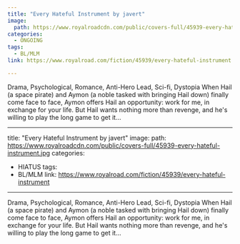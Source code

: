 ```yaml
---
title: "Every Hateful Instrument by javert"
image:
  path: https://www.royalroadcdn.com/public/covers-full/45939-every-hateful-instrument.jpg
categories:
  - ONGOING
tags:
  - BL/MLM
link: https://www.royalroad.com/fiction/45939/every-hateful-instrument

---
```

Drama, Psychological, Romance, Anti-Hero Lead, Sci-fi, Dystopia
When Hail (a space pirate) and Aymon (a noble tasked with bringing Hail down) finally come face to face, Aymon offers Hail an opportunity: work for me, in exchange for your life. But Hail wants nothing more than revenge, and he's willing to play the long game to get it…

---
title: "Every Hateful Instrument by javert"
image:
  path: https://www.royalroadcdn.com/public/covers-full/45939-every-hateful-instrument.jpg
categories:
  - HIATUS
tags:
  - BL/MLM
link: https://www.royalroad.com/fiction/45939/every-hateful-instrument

---
Drama, Psychological, Romance, Anti-Hero Lead, Sci-fi, Dystopia
When Hail (a space pirate) and Aymon (a noble tasked with bringing Hail down) finally come face to face, Aymon offers Hail an opportunity: work for me, in exchange for your life. But Hail wants nothing more than revenge, and he's willing to play the long game to get it…

